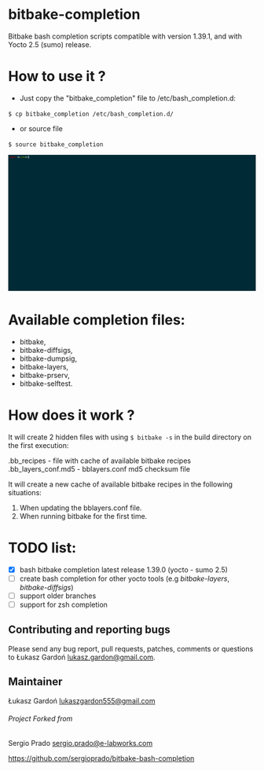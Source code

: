 # bitbake-completion

Bitbake bash completion scripts compatible with version 1.39.1,
and with Yocto 2.5 (sumo) release.

# How to use it ?

- Just copy the "bitbake_completion" file to /etc/bash_completion.d:

`
$ cp bitbake_completion /etc/bash_completion.d/
`

- or source file

`
$ source bitbake_completion
`

![Gif](.bitbake_completion.gif)

# Available completion files:
- bitbake,
- bitbake-diffsigs,
- bitbake-dumpsig,
- bitbake-layers,
- bitbake-prserv,
- bitbake-selftest.

# How does it work ?

It will create 2 hidden files with using `$ bitbake -s` in the build directory
on the first execution:
 
.bb_recipes - file with cache of available bitbake recipes
.bb_layers_conf.md5 - bblayers.conf md5 checksum file

It will create a new cache of available bitbake recipes in the 
following situations:

1. When updating the bblayers.conf file.
2. When running bitbake <TAB> for the first time.

# TODO list:
- [x] bash bitbake completion latest release 1.39.0 (yocto - sumo 2.5)
- [ ] create bash completion for other yocto tools (e.g *bitbake-layers*, *bitbake-diffsigs*)
- [ ] support older branches
- [ ] support for zsh completion

## Contributing and reporting bugs

Please send any bug report, pull requests, patches, comments or questions 
to Łukasz Gardoń <lukasz.gardon@gmail.com>.


## Maintainer
Łukasz Gardoń <lukaszgardon555@gmail.com>


###### Project Forked from
Sergio Prado <sergio.prado@e-labworks.com>

https://github.com/sergioprado/bitbake-bash-completion

